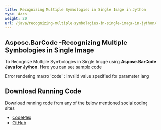 ```yaml
---
title: Recognizing Multiple Symbologies in Single Image in Jython
type: docs
weight: 20
url: /java/recognizing-multiple-symbologies-in-single-image-in-jython/
---
```


## **Aspose.BarCode -Recognizing Multiple Symbologies in Single Image**
To Recognize Multiple Symbologies in Single Image using **Aspose.BarCode Java for Jython**. Here you can see sample code.

Error rendering macro 'code' : Invalid value specified for parameter lang
## **Download Running Code**
Download running code from any of the below mentioned social coding sites:

- [CodePlex](https://asposebarcodejavajython.codeplex.com/releases/view/621083)
- [GitHub](https://github.com/aspose-barcode/Aspose.BarCode-for-Java/releases/tag/Aspose.Barcode_Java_for_Jython-v1.0)
